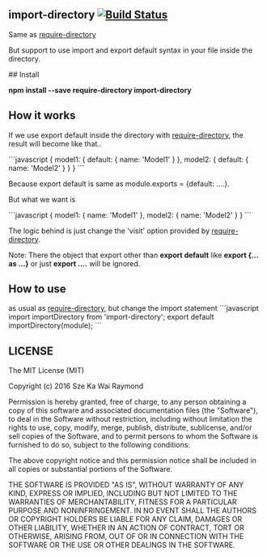 ## import-directory [![Build Status](https://travis-ci.org/raymondsze/import-directory.svg)](https://travis-ci.org/raymondsze/import-directory.svg?branch=master)
<p>Same as <a href="import-directory">require-directory</a></p>
<p>But support to use import and export default syntax in your file inside the directory.</p>
## Install
<p><b>npm install --save require-directory import-directory</b></p>

## How it works
<p>If we use export default inside the directory with <a href="import-directory">require-directory</a>, the result will become like that..</p>
```javascript
{
	model1: {
		default: {
			name: 'Model1'
		}
	},
	model2: {
		default: {
			name: 'Model2'
		}
	}
}
```
<p>Because export default is same as module.exports = {default: ....}.</p>
<p>But what we want is </p>
```javascript
{
	model1: {
		name: 'Model1'
	},
	model2: {
		name: 'Model2'
	}
}
```
<p>The logic behind is just change the 'visit' option provided by <a href="import-directory">require-directory</a>.</p>
<p>Note: There the object that export other than <b>export default</b> like <b>export {... as ...}</b> or just <b>export ....</b> will be ignored. </p>

## How to use
<p> as usual as <a href="import-directory">require-directory</a>, but change the import statement
```javascript
import importDirectory from 'import-directory';
export default importDirectory(module);
```

## LICENSE
The MIT License (MIT)

Copyright (c) 2016 Sze Ka Wai Raymond

Permission is hereby granted, free of charge, to any person obtaining a copy
of this software and associated documentation files (the "Software"), to deal
in the Software without restriction, including without limitation the rights
to use, copy, modify, merge, publish, distribute, sublicense, and/or sell
copies of the Software, and to permit persons to whom the Software is
furnished to do so, subject to the following conditions:

The above copyright notice and this permission notice shall be included in all
copies or substantial portions of the Software.

THE SOFTWARE IS PROVIDED "AS IS", WITHOUT WARRANTY OF ANY KIND, EXPRESS OR
IMPLIED, INCLUDING BUT NOT LIMITED TO THE WARRANTIES OF MERCHANTABILITY,
FITNESS FOR A PARTICULAR PURPOSE AND NONINFRINGEMENT. IN NO EVENT SHALL THE
AUTHORS OR COPYRIGHT HOLDERS BE LIABLE FOR ANY CLAIM, DAMAGES OR OTHER
LIABILITY, WHETHER IN AN ACTION OF CONTRACT, TORT OR OTHERWISE, ARISING FROM,
OUT OF OR IN CONNECTION WITH THE SOFTWARE OR THE USE OR OTHER DEALINGS IN THE
SOFTWARE.

